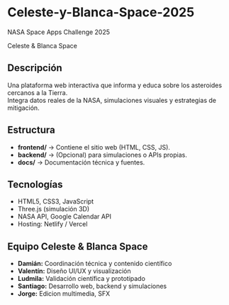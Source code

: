 # Celeste-y-Blanca-Space-2025
NASA Space Apps Challenge 2025

Celeste & Blanca Space


##  Descripción
Una plataforma web interactiva que informa y educa sobre los asteroides cercanos a la Tierra.  
Integra datos reales de la NASA, simulaciones visuales y estrategias de mitigación.

##  Estructura
- **frontend/** → Contiene el sitio web (HTML, CSS, JS).
- **backend/** → (Opcional) para simulaciones o APIs propias.
- **docs/** → Documentación técnica y fuentes.

##  Tecnologías
- HTML5, CSS3, JavaScript
- Three.js (simulación 3D)
- NASA API, Google Calendar API
- Hosting: Netlify / Vercel

##  Equipo Celeste & Blanca Space
- **Damián:** Coordinación técnica y contenido científico  
- **Valentín:** Diseño UI/UX y visualización  
- **Ludmila:** Validación científica y prototipado  
- **Santiago:** Desarrollo web, backend y simulaciones
- **Jorge:** Edicion multimedia, SFX
  
